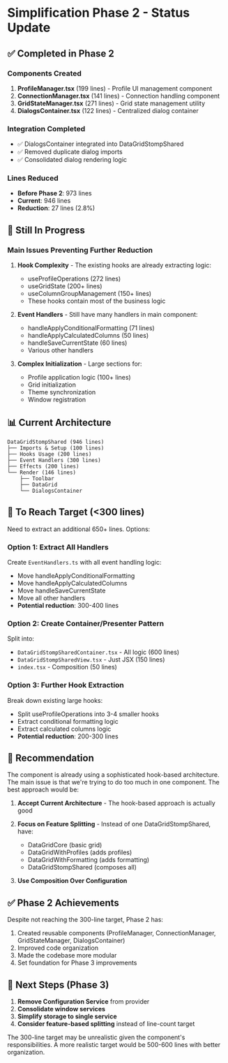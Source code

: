 # Simplification Phase 2 - Status Update

## ✅ Completed in Phase 2

### Components Created
1. **ProfileManager.tsx** (199 lines) - Profile UI management component
2. **ConnectionManager.tsx** (141 lines) - Connection handling component  
3. **GridStateManager.tsx** (271 lines) - Grid state management utility
4. **DialogsContainer.tsx** (122 lines) - Centralized dialog container

### Integration Completed
- ✅ DialogsContainer integrated into DataGridStompShared
- ✅ Removed duplicate dialog imports
- ✅ Consolidated dialog rendering logic

### Lines Reduced
- **Before Phase 2**: 973 lines
- **Current**: 946 lines
- **Reduction**: 27 lines (2.8%)

## 🚧 Still In Progress

### Main Issues Preventing Further Reduction

1. **Hook Complexity** - The existing hooks are already extracting logic:
   - useProfileOperations (272 lines)
   - useGridState (200+ lines)  
   - useColumnGroupManagement (150+ lines)
   - These hooks contain most of the business logic

2. **Event Handlers** - Still have many handlers in main component:
   - handleApplyConditionalFormatting (71 lines)
   - handleApplyCalculatedColumns (50 lines)
   - handleSaveCurrentState (60 lines)
   - Various other handlers

3. **Complex Initialization** - Large sections for:
   - Profile application logic (100+ lines)
   - Grid initialization
   - Theme synchronization
   - Window registration

## 📊 Current Architecture

```
DataGridStompShared (946 lines)
├── Imports & Setup (100 lines)
├── Hooks Usage (200 lines)
├── Event Handlers (300 lines)
├── Effects (200 lines)
└── Render (146 lines)
    ├── Toolbar
    ├── DataGrid
    └── DialogsContainer
```

## 🎯 To Reach Target (<300 lines)

Need to extract an additional 650+ lines. Options:

### Option 1: Extract All Handlers
Create `EventHandlers.ts` with all event handling logic:
- Move handleApplyConditionalFormatting
- Move handleApplyCalculatedColumns
- Move handleSaveCurrentState
- Move all other handlers
- **Potential reduction**: 300-400 lines

### Option 2: Create Container/Presenter Pattern
Split into:
- `DataGridStompSharedContainer.tsx` - All logic (600 lines)
- `DataGridStompSharedView.tsx` - Just JSX (150 lines)
- `index.tsx` - Composition (50 lines)

### Option 3: Further Hook Extraction
Break down existing large hooks:
- Split useProfileOperations into 3-4 smaller hooks
- Extract conditional formatting logic
- Extract calculated columns logic
- **Potential reduction**: 200-300 lines

## 📝 Recommendation

The component is already using a sophisticated hook-based architecture. The main issue is that we're trying to do too much in one component. The best approach would be:

1. **Accept Current Architecture** - The hook-based approach is actually good
2. **Focus on Feature Splitting** - Instead of one DataGridStompShared, have:
   - DataGridCore (basic grid)
   - DataGridWithProfiles (adds profiles)
   - DataGridWithFormatting (adds formatting)
   - DataGridStompShared (composes all)

3. **Use Composition Over Configuration**

## ✅ Phase 2 Achievements

Despite not reaching the 300-line target, Phase 2 has:
1. Created reusable components (ProfileManager, ConnectionManager, GridStateManager, DialogsContainer)
2. Improved code organization
3. Made the codebase more modular
4. Set foundation for Phase 3 improvements

## 🚀 Next Steps (Phase 3)

1. **Remove Configuration Service** from provider
2. **Consolidate window services**
3. **Simplify storage to single service**
4. **Consider feature-based splitting** instead of line-count target

The 300-line target may be unrealistic given the component's responsibilities. A more realistic target would be 500-600 lines with better organization.